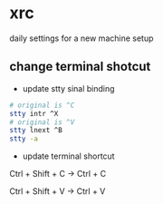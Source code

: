 # xrc
daily settings for a new machine setup

## change terminal shotcut

- update stty sinal binding
```bash
# original is ^C
stty intr ^X
# original is ^V
stty lnext ^B
stty -a
```

- update terminal shortcut

Ctrl + Shift + C -> Ctrl + C

Ctrl + Shift + V -> Ctrl + V
